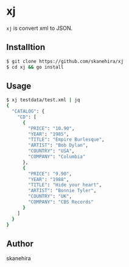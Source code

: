 # xj
`xj` is convert xml to JSON.

## Installtion
```sh
$ git clone https://github.com/skanehira/xj
$ cd xj && go install
```

## Usage
```sh
$ xj testdata/test.xml | jq
{
  "CATALOG": {
    "CD": [
      {
        "PRICE": "10.90",
        "YEAR": "1985",
        "TITLE": "Empire Burlesque",
        "ARTIST": "Bob Dylan",
        "COUNTRY": "USA",
        "COMPANY": "Columbia"
      },
      {
        "PRICE": "9.90",
        "YEAR": "1988",
        "TITLE": "Hide your heart",
        "ARTIST": "Bonnie Tyler",
        "COUNTRY": "UK",
        "COMPANY": "CBS Records"
      }
    ]
  }
}
```

## Author
skanehira

